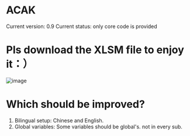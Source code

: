 ﻿# ACAK
Current version: 0.9
Current status: only core code is provided

# Pls download the XLSM file to enjoy it：）
 ![image](https://github.com/sdupjj/ACAK/blob/master/screenshots/20181224%20DEMO%2001.jpg)

# Which should be improved?
1. Bilingual setup: Chinese and English.
2. Global variables: Some variables should be global's. not in every sub.
